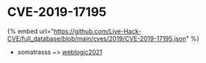 # CVE-2019-17195
{% embed url="https://github.com/Live-Hack-CVE/full_database/blob/main/cves/2019/CVE-2019-17195.json" %}

* somatrasss ~> [weblogic2021](https://www.alice-snow.ru/2019/database/cve-2019-17195/weblogic2021-somatrasss)